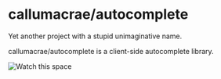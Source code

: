 # callumacrae/autocomplete

Yet another project with a stupid unimaginative name.

callumacrae/autocomplete is a client-side autocomplete library.

![Watch this space](http://www.astccc.net/Images/under-construction.gif)